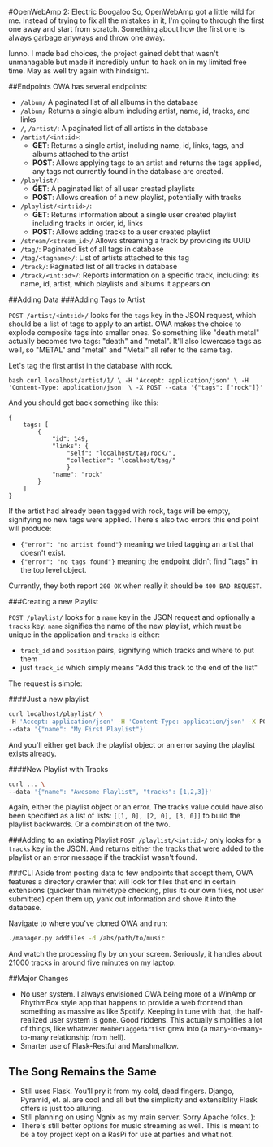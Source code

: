 #OpenWebAmp 2: Electric Boogaloo
So, OpenWebAmp got a little wild for me. Instead of trying to fix all the 
mistakes in it, I'm going to through the first one away and start from scratch.
Something about how the first one is always garbage anyways and throw one away.

Iunno. I made bad choices, the project gained debt that wasn't unmanagable
but made it incredibly unfun to hack on in my limited free time. May as well
try again with hindsight.

##Endpoints
OWA has several endpoints:

* `/album/` A paginated list of all albums in the database
* `/album/` Returns a single album including artist, name, id, tracks, and
links
* `/`, `/artist/`: A paginated list of all artists in the database
* `/artist/<int:id>`:
    * **GET**: Returns a single artist, including name, id, links,
    tags, and albums attached to the artist
    * **POST**: Allows applying tags to an artist and returns the tags applied,
    any tags not currently found in the database are created.
* `/playlist/`:
    * **GET**: A paginated list of all user created playlists
    * **POST**: Allows creation of a new playlist, potentially with tracks
* `/playlist/<int:id>/`:
    * **GET**: Returns information about a single user created playlist
    including tracks in order, id, links
    * **POST**: Allows adding tracks to a user created playlist
* `/stream/<stream_id>/` Allows streaming a track by providing its UUID
* `/tag/`: Paginated list of all tags in database
* `/tag/<tagname>/`: List of artists attached to this tag
* `/track/`: Paginated list of all tracks in database
* `/track/<int:id>/`: Reports information on a specific track, including:
its name, id, artist, which playlists and albums it appears on


##Adding Data
###Adding Tags to Artist

`POST /artist/<int:id>/` looks for the `tags` key in the JSON request,
which should be a list of tags to apply to an artist. OWA makes the choice
to explode composite tags into smaller ones. So something like "death metal"
actually becomes two tags: "death" and "metal". It'll also lowercase tags as
well, so "METAL" and "metal" and "Metal" all refer to the same tag.

Let's tag the first artist in the database with rock.

``bash
curl localhost/artist/1/ \
-H 'Accept: application/json' \
-H 'Content-Type: application/json' \
-X POST --data '{"tags": ["rock"]}'
``

And you should get back something like this:

```
{
    tags: [
        {
            "id": 149,
            "links": {
                "self": "localhost/tag/rock/",
                "collection": "localhost/tag/"
                }
            "name": "rock"
        }
    ]
}
```

If the artist had already been tagged with rock, tags will be empty, signifying
no new tags were applied. There's also two errors this end point will produce:

* `{"error": "no artist found"}` meaning we tried tagging an artist that doesn't
exist.
* `{"error": "no tags found"}` meaning the endpoint didn't find "tags" in the
top level object.

Currently, they both report `200 OK` when really it should be `400 BAD REQUEST`.

###Creating a new Playlist

`POST /playlist/` looks for a `name` key in the JSON request and optionally a
`tracks` key. `name` signifies the name of the new playlist, which must be
unique in the application and `tracks` is either:

* `track_id` and `position` pairs, signifying which tracks and where to put them
* just `track_id` which simply means "Add this track to the end of the list"

The request is simple:

####Just a new playlist
```bash
curl localhost/playlist/ \
-H 'Accept: application/json' -H 'Content-Type: application/json' -X POST \
--data '{"name": "My First Playlist"}'
```

And you'll either get back the playlist object or an error saying the playlist
exists already.

####New Playlist with Tracks
```bash
curl ... \
--data '{"name": "Awesome Playlist", "tracks": [1,2,3]}'
```

Again, either the playlist object or an error. The tracks value could have also
been specified as a list of lists: `[[1, 0], [2, 0], [3, 0]]` to build the
playlist backwards. Or a combination of the two.

###Adding to an existing Playlist
`POST /playlist/<int:id>/` only looks for a `tracks` key in the JSON. And
returns either the tracks that were added to the playlist or an error
message if the tracklist wasn't found.


###CLI
Aside from posting data to few endpoints that accept them, OWA features a
directory crawler that will look for files that end in certain extensions
(quicker than mimetype checking, plus its our own files, not user submitted)
open them up, yank out information and shove it into the database.

Navigate to where you've cloned OWA and run:

```bash
./manager.py addfiles -d /abs/path/to/music
```

And watch the processing fly by on your screen. Seriously, it handles
about 21000 tracks in around five minutes on my laptop.


##Major Changes
* No user system. I always envisioned OWA being more of a WinAmp or RhythmBox
style app that happens to provide a web frontend than something as massive as
like Spotify. Keeping in tune with that, the half-realized user system is gone.
Good riddens. This actually simplifies a lot of things, like whatever
`MemberTaggedArtist` grew into (a many-to-many-to-many relationship from hell).
* Smarter use of Flask-Restful and Marshmallow.

## The Song Remains the Same
* Still uses Flask. You'll pry it from my cold, dead fingers. Django, Pyramid,
et. al. are cool and all but the simplicity and extensiblity Flask offers is
just too alluring.
* Still planning on using Ngnix as my main server. Sorry Apache folks. ):
* There's still better options for music streaming as well. This is meant
to be a toy project kept on a RasPi for use at parties and what not.
